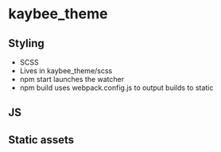 # kaybee_theme

## Styling

- SCSS
- Lives in kaybee_theme/scss
- npm start launches the watcher
- npm build uses webpack.config.js to output builds to static

## JS

## Static assets